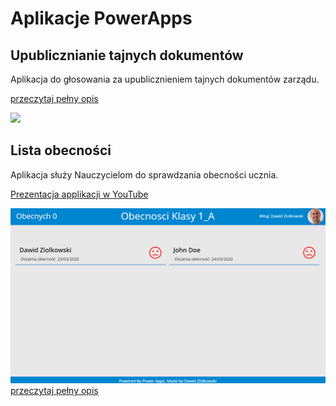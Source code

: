 # Aplikacje PowerApps

## Upublicznianie tajnych dokumentów
<div class="Description">Aplikacja do głosowania za upublicznieniem tajnych dokumentów zarządu.


<a href="Upublicznianie%20Tajnych%20Dokumentów/README.md">przeczytaj pełny opis</a>
</div>
<div class="image"><img src="Upublicznianie%20Tajnych%20Dokumentów/Images/img1.png"></div>

## Lista obecności
Aplikacja służy Nauczycielom do sprawdzania obecności ucznia.

[Prezentacja applikacji w YouTube](https://youtu.be/xsnJdSmDLgg)

<img src="Lista%20Obecnosci/Images/ObecnosciS1.png">
<a href="Lista%20Obecnosci/README.md">przeczytaj pełny opis</a>
